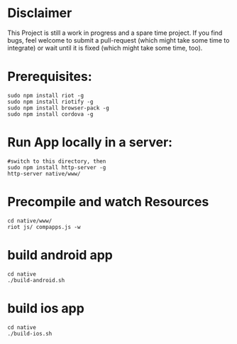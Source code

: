 # Disclaimer
This Project is still a work in progress and a spare time project. If you find bugs, feel welcome to submit a pull-request (which might take some time to integrate) or wait until it is fixed (which might take some time, too).

# Prerequisites:
	sudo npm install riot -g
	sudo npm install riotify -g
	sudo npm install browser-pack -g
	sudo npm install cordova -g

# Run App locally in a server:
	#switch to this directory, then
	sudo npm install http-server -g
	http-server native/www/

# Precompile and watch Resources
	cd native/www/
	riot js/ compapps.js -w

# build android app
	cd native
	./build-android.sh

# build ios app
	cd native
	./build-ios.sh

